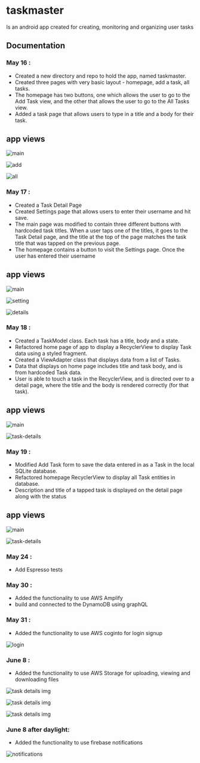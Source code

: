 # taskmaster

Is an android app created for creating, monitoring and organizing user tasks

## Documentation

### May 16 :

- Created a new directory and repo to hold the app, named taskmaster.
- Created three pages with very basic layout - homepage, add a task, all tasks.
- The homepage has two buttons, one which allows the user to go to the Add Task view, and the other that allows the user to go to the All Tasks view.
- Added a task page that allows users to type in a title and a body for their task.

## app views

![main](https://github.com/anassawalha95/taskmaster/blob/main/screenshots/mainLab26.png)

![add](https://github.com/anassawalha95/taskmaster/blob/main/screenshots/addtaskLab26.png)

![all](https://github.com/anassawalha95/taskmaster/blob/main/screenshots/alltasksLab26.png)

### May 17 :

- Created a Task Detail Page
- Created Settings page that allows users to enter their username and hit save.
- The main page was modified to contain three different buttons with hardcoded task titles. When a user taps one of the titles, it goes to the Task Detail page, and the title at the top of the page matches the task title that was tapped on the previous page.
- The homepage contains a button to visit the Settings page. Once the user has entered their username

## app views

![main](https://github.com/anassawalha95/taskmaster/blob/main/screenshots/mainLab27.png)

![setting](https://github.com/anassawalha95/taskmaster/blob/mainForResubmission/screenshots/setting.png)

![details](https://github.com/anassawalha95/taskmaster/blob/main/screenshots/task-detailsLab27.png)


### May 18 :

- Created a TaskModel class. Each task has a title, body and a state.
- Refactored home page of app to display a RecyclerView to display Task data using a styled fragment.
- Created a ViewAdapter class that displays data from a list of Tasks.
- Data that displays on home page includes title and task body, and is from hardcoded Task data.
- User is able to touch a task in the RecyclerView, and is directed over to a detail page, where the title and the body is rendered correctly (for that task).

## app views


![main](https://github.com/anassawalha95/taskmaster/blob/main/screenshots/mainLab28.png)

![task-details](https://github.com/anassawalha95/taskmaster/blob/main/screenshots/task-detailsLab28.png)



### May 19 :

- Modified Add Task form to save the data entered in as a Task in the local SQLite database.
- Refactored homepage RecyclerView to display all Task entities in database.
- Description and title of a tapped task is displayed on the detail page along with the status

## app views


![main](https://github.com/anassawalha95/taskmaster/blob/main/screenshots/mainLab29.png)

![task-details](https://github.com/anassawalha95/taskmaster/blob/main/screenshots/task-detailsLab29.png)

### May 24 :

- Add Espresso tests 

### May 30 :

- Added the functionality to use AWS Amplify 
- build and connected to the DynamoDB using graphQL 


### May 31 :

- Added the functionality to use AWS coginto for login signup 


![login](https://github.com/anassawalha95/taskmaster/blob/mainForResubmission/screenshots/login.PNG)


### June 8 :

- Added the functionality to use AWS Storage for uploading, viewing and downloading files

 ![task details img](https://github.com/anassawalha95/taskmaster/blob/mainForResubmission/screenshots/task-detailsLab37.png)

 ![task details img](https://github.com/anassawalha95/taskmaster/blob/mainForResubmission/screenshots/task-detailsLab37_1.png)
 
 
 ![task details img](https://github.com/anassawalha95/taskmaster/blob/mainForResubmission/screenshots/task-detailsLab37_2.png)
 
 
### June 8  after daylight:

- Added the functionality to use firebase notifications

 ![notifications](https://github.com/anassawalha95/taskmaster/blob/mainForResubmission/screenshots/notificationLab38.png)
